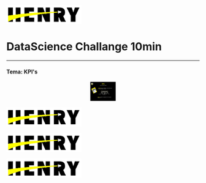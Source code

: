<p align="left">
  <img height="50" src="./logohenry.jpg" />
</p>

# DataScience Challange 10min

<hr>

<h4> Tema: KPI's </h4>


<p align="center">
  <img height="50" src="./Clase/Slides/Slide02.jpg" />
</p>

<p align="left">
  <img height="50" src="./logohenry.jpg" />
</p>

<p align="left">
  <img height="50" src="./logohenry.jpg" />
</p>

<p align="left">
  <img height="50" src="./logohenry.jpg" />
</p>